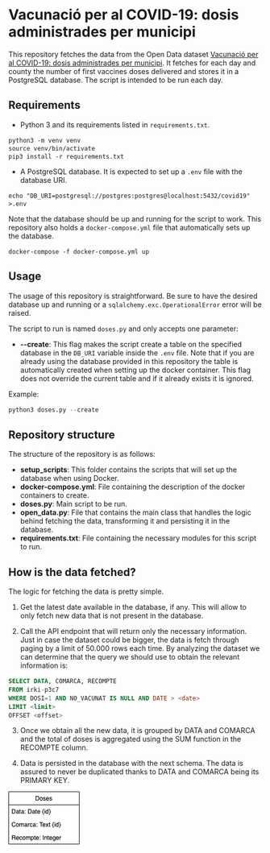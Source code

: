 # Vacunació per al COVID-19: dosis administrades per municipi

This repository fetches the data from the Open Data dataset [Vacunació per al COVID-19: dosis administrades per municipi](https://analisi.transparenciacatalunya.cat/Salut/Vacunaci-per-al-COVID-19-dosis-administrades-per-m/irki-p3c7).
It fetches for each day and county the number of first vaccines doses delivered and stores it in a PostgreSQL database.
The script is intended to be run each day.


## Requirements

- Python 3 and its requirements listed in `requirements.txt`.
```
python3 -m venv venv
source venv/bin/activate
pip3 install -r requirements.txt
```
- A PostgreSQL database. It is expected to set up a `.env` file with the database URI.
```
echo "DB_URI=postgresql://postgres:postgres@localhost:5432/covid19" >.env
```

Note that the database should be up and running for the script to work. This repository 
also holds a `docker-compose.yml` file that automatically sets up the database.
```
docker-compose -f docker-compose.yml up
```

## Usage

The usage of this repository is straightforward. Be sure to have the desired database up and running or a 
`sqlalchemy.exc.OperationalError` error will be raised.

The script to run is named `doses.py` and only accepts one parameter:
- __--create__: This flag makes the script create a table on the specified 
    database in the `DB_URI` variable inside the `.env` file. Note that if you are already using the database provided 
    in this repository the table is automatically created when setting up the docker container. This flag does 
    not override the current table and if it already exists it is ignored.
    

Example:

```python
python3 doses.py --create
```


## Repository structure

The structure of the repository is as follows:

- __setup_scripts__: This folder contains the scripts that will set up the database when using Docker.
- __docker-compose.yml__: File containing the description of the docker containers to create.
- __doses.py__: Main script to be run.
- __open_data.py__: File that contains the main class that handles the logic behind fetching the data, 
    transforming it and persisting it in the database.
- __requirements.txt__: File containing the necessary modules for this script to run.


## How is the data fetched?

The logic for fetching the data is pretty simple.

1. Get the latest date available in the database, if any. This will allow to only fetch new data that is not present in
    the database.

2. Call the API endpoint that will return only the necessary information. Just in case the dataset could be bigger,
 the data is fetch through paging by a limit of 50.000 rows each time. By analyzing the dataset we can determine that the query we should use to obtain the relevant information is:
 
```sql
SELECT DATA, COMARCA, RECOMPTE
FROM irki-p3c7
WHERE DOSI=1 AND NO_VACUNAT IS NULL AND DATE > <date>
LIMIT <limit>
OFFSET <offset>
```

3. Once we obtain all the new data, it is grouped by DATA and COMARCA and the total of doses is aggregated using the SUM function in the RECOMPTE column.

4. Data is persisted in the database with the next schema. The data is assured to never be duplicated thanks to DATA and COMARCA being its PRIMARY KEY.


![Database schema](img/schema.png)
